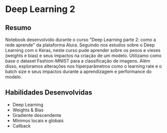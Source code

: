 # Deep Learning 2

## Resumo 
Notebook desenvolvido durante o curso "Deep Learning parte 2: como a rede aprende" da plataforma Alura. Seguindo nos estudos sobre o Deep Learning com o Keras, neste curso pude aprender sobre os pesos e vieses (weights e bias) e seus impactos na criação de um modelo. Utilizamo como base o dataset Fashion-MNIST para a classificação de imagens. Além disso, exploramos alterações nos hiperparâmetros como o learning rate e o batch size e seus impactos durante a aprendizagem e performance do modelo.

## Habilidades Desenvolvidas 
- Deep Learning
- Weights & Bias
- Gradiente descendente
- Mínimos locais e globais
- Callback
